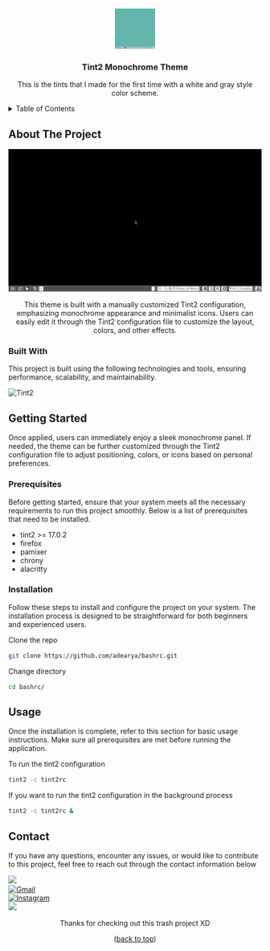 <a name="readme-top"></a>

<!-- tint2-mono-theme -->
<br />

<div align="center">

<img src="https://raw.githubusercontent.com/adearya/tint2-mono-theme/main/raw/images/logo.jpeg" alt="Readme Logo" width="80" height="80">

<h3 align="center">Tint2 Monochrome Theme</h3>
    <p align="center">
        This is the tints that I made for the first time with a white and gray style color scheme.
    </p>
</div>

<!-- TABLE OF CONTENTS -->
<details>
    <summary>Table of Contents</summary>
    <ol>
        <li>
            <a href="#about-the-project">About The Project</a>
            <ul>
                <li><a href="#built-with">Built With</a></li>
            </ul>
        </li>
        <li>
            <a href="#getting-started">Getting Started</a>
            <ul>
                <li><a href="#prerequisites">Prerequisites</a></li>
                <li><a href="#installation">Installation</a></li>
            </ul>
        </li>
        <li><a href="#usage">Usage</a></li>
        <li><a href="#contact">Contact</a></li>
    </ol>
</details>


## About The Project

![App Screenshot](https://raw.githubusercontent.com/adearya/tint2-mono-theme/HEAD/raw/images/screenshot.png)

<p align="center">
    This theme is built with a manually customized Tint2 configuration, emphasizing monochrome appearance and minimalist icons. Users can easily edit it through the Tint2 configuration file to customize the layout, colors, and other effects.
</p>

### Built With
<p>This project is built using the following technologies and tools, ensuring performance, scalability, and maintainability.</p>

![Tint2](https://img.shields.io/badge/Tint2-ffffff?logo=freedesktopdotorg&style=for-the-badge&color=777777&logoColor=ffffff)<br />
<!-- add_built_with -->


## Getting Started

<p>
    Once applied, users can immediately enjoy a sleek monochrome panel. If needed, the theme can be further customized through the Tint2 configuration file to adjust positioning, colors, or icons based on personal preferences.
</p>

### Prerequisites
<p>Before getting started, ensure that your system meets all the necessary requirements to run this project smoothly. Below is a list of prerequisites that need to be installed.</p>

<ul>
    <li>tint2 >= 17.0.2</li>
    <li>firefox</li>
    <li>pamixer</li>
    <li>chrony</li>
    <li>alacritty</li>
    <!-- add_prerequisites -->
</ul>

### Installation
<p>Follow these steps to install and configure the project on your system. The installation process is designed to be straightforward for both beginners and experienced users.</p>

Clone the repo
```sh
git clone https://github.com/adearya/bashrc.git
```
Change directory
```sh
cd bashrc/
```
<!-- add_installation -->


## Usage

<p>Once the installation is complete, refer to this section for basic usage instructions. Make sure all prerequisites are met before running the application.</p>


To run the tint2 configuration
```sh
tint2 -c tint2rc
```
If you want to run the tint2 configuration in the background process
```sh
tint2 -c tint2rc &
```
<!-- add_usage -->


## Contact

<p>If you have any questions, encounter any issues, or would like to contribute to this project, feel free to reach out through the contact information below</p>

<div>
    <a href="https://linkedin.com/in/ade-arya-bimantara">
        <img src="https://img.shields.io/badge/linkedin-%230077B5.svg?style=for-the-badge&logo=linkedin&logoColor=white">
    </a>
</div>
<div>
    <a href="mailto:ade.aryabimantara@gmail.com">
        <img src="https://img.shields.io/badge/Gmail-D14836?style=for-the-badge&logo=gmail&logoColor=white" alt="Gmail" />
    </a>
</div>
<div>
    <a href="https://www.instagram.com/adearyabmtra">
        <img src="https://img.shields.io/badge/Instagram-%23E4405F.svg?style=for-the-badge&logo=Instagram&logoColor=white" alt="Instagram" />
    </a>
</div>
<div>
    <a href="https://t.me/adearyabimantara">
        <img src="https://img.shields.io/badge/Telegram-2CA5E0?style=for-the-badge&logo=telegram&logoColor=white">
    </a>
</div>

<p align="center">Thanks for checking out this trash project XD</p>

<p align="center">(<a href="#readme-top">back to top</a>)</p>
